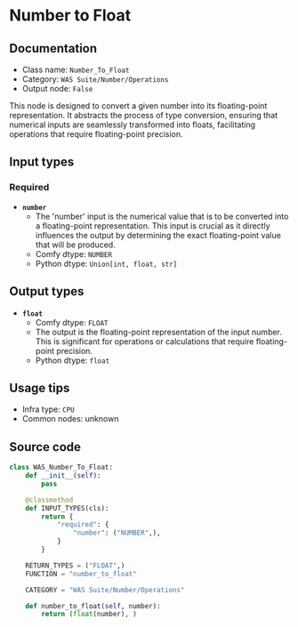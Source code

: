 # Number to Float
## Documentation
- Class name: `Number_To_Float`
- Category: `WAS Suite/Number/Operations`
- Output node: `False`

This node is designed to convert a given number into its floating-point representation. It abstracts the process of type conversion, ensuring that numerical inputs are seamlessly transformed into floats, facilitating operations that require floating-point precision.
## Input types
### Required
- **`number`**
    - The 'number' input is the numerical value that is to be converted into a floating-point representation. This input is crucial as it directly influences the output by determining the exact floating-point value that will be produced.
    - Comfy dtype: `NUMBER`
    - Python dtype: `Union[int, float, str]`
## Output types
- **`float`**
    - Comfy dtype: `FLOAT`
    - The output is the floating-point representation of the input number. This is significant for operations or calculations that require floating-point precision.
    - Python dtype: `float`
## Usage tips
- Infra type: `CPU`
- Common nodes: unknown


## Source code
```python
class WAS_Number_To_Float:
    def __init__(self):
        pass

    @classmethod
    def INPUT_TYPES(cls):
        return {
            "required": {
                "number": ("NUMBER",),
            }
        }

    RETURN_TYPES = ("FLOAT",)
    FUNCTION = "number_to_float"

    CATEGORY = "WAS Suite/Number/Operations"

    def number_to_float(self, number):
        return (float(number), )

```
